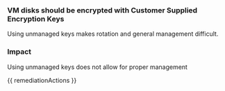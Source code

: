 
### VM disks should be encrypted with Customer Supplied Encryption Keys

Using unmanaged keys makes rotation and general management difficult.

### Impact
Using unmanaged keys does not allow for proper management

<!-- DO NOT CHANGE -->
{{ remediationActions }}


